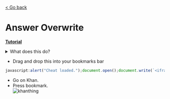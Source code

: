 [< Go back](https://github.com/ilytobias/Khan-Destroyer)
# Answer Overwrite
  
  **[Tutorial](https://www.youtube.com/watch?v=kM1oWRX2_TU)**
  <details>
    <summary>What does this do?</summary>
    
  *This overwrites your questions to look like this. And it still counts as a correct answer.*
  
  ![Screenshot 2024-04-03 114349](https://github.com/ilytobias/Khan-Destroyer/assets/165577429/704501ab-e727-47fa-924b-6ae5367f8249)
  </details>

* Drag and drop this into your bookmarks bar
  
```js
javascript:alert("Cheat loaded.");document.open();document.write(`<iframe id="newPage" src="${location.href}" style="position:fixed; top:0; left:0; bottom:0; right:0; width:100%; height:100%; border:none; margin:0; padding:0; overflow:hidden; z-index:999999;"></iframe>`);document.getElementById("newPage").contentWindow.eval(`let a=JSON.parse;JSON.parse=function(e,t){let n=a(e,t);try{for(let a=0;a<Object.keys(n.data).length;a++){let e=n.data[Object.keys(n.data)[a]];let t=Object.keys(n.data)[a];if(t==="assessmentItem"){n.data[Object.keys(n.data)[a]].item.t='{"answerArea":{"calculator":false,"chi2Table":false,"periodicTable":false,"tTable":false,"zTable":false},"hints":[{"content":"$\\\\\\\\begin{align}\\\\n\\\\\\\\left(\\\\\\\\dfrac{z^{4}}{6^{2}}\\\\\\\\right)^{-3}&=\\\\\\\\dfrac{\\\\\\\\left(z^{4}\\\\\\\\right)^{-3}}{\\\\\\\\left(6^{2}\\\\\\\\right)^{-3}}\\\\n\\\\\\\\end{align}$","images":{},"replace":false,"widgets":{}},{"content":"$\\\\\\\\begin{align}\\\\n\\\\\\\\phantom{\\\\\\\\left(\\\\\\\\dfrac{z^{4}}{6^{2}}\\\\\\\\right)^{-3}}&=\\\\\\\\dfrac{z^{(4)(-3)}}{6^{(2)(-3)}}\\\\n\\\\\\\\\\\\\\\\\\\\\\\\\\\\\\\\\\\\n&=\\\\\\\\dfrac{z^{-12}}{6^{-6}}\\\\n\\\\\\\\\\\\\\\\\\\\\\\\\\\\\\\\\\\\n&=\\\\\\\\dfrac{6^{6}}{z^{12}}\\\\n\\\\\\\\end{align}$","images":{},"replace":false,"widgets":{}}],"itemDataVersion":{"major":0,"minor":1},"question":{"content":"Khan cheat made by ilyTobias[[☃ radio 1]]","images":{},"widgets":{"radio 1":{"alignment":"default","graded":true,"options":{"choices":[{"content":"Correct answer","correct":true},{"content":"Incorrect answer","correct":false}],"deselectEnabled":false,"displayCount":null,"hasNoneOfTheAbove":false,"multipleSelect":false,"onePerLine":true,"randomize":false},"static":false,"type":"radio","version":{"major":1,"minor":0}}}}}'}}}catch(e){}return n};`);
```  
* Go on Khan.
* Press bookmark.
  <br>
![khanthing](https://github.com/ilytobias/Khan-Destroyer/assets/165577429/7a77ee4e-8d84-4135-b97c-5408b16f780b)
